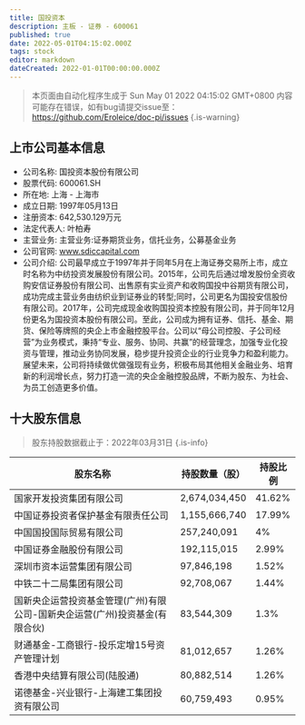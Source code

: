 ```yaml
---
title: 国投资本
description: 主板 - 证券 - 600061
published: true
date: 2022-05-01T04:15:02.000Z
tags: stock
editor: markdown
dateCreated: 2022-01-01T00:00:00.000Z
---
```


> 本页面由自动化程序生成于 Sun May 01 2022 04:15:02 GMT+0800
> 内容可能存在错误，如有bug请提交issue至：https://github.com/Eroleice/doc-pi/issues
{.is-warning}

## 上市公司基本信息
- 公司名称: 国投资本股份有限公司
- 股票代码: 600061.SH
- 所在地: 上海 - 上海市
- 成立日期: 1997年05月13日
- 注册资本: 642,530.129万元
- 法定代表人: 叶柏寿
- 主营业务: 主营业务:证券期货业务，信托业务，公募基金业务
- 公司官网: www.sdiccapital.com
- 公司介绍: 公司最早成立于1997年并于同年5月在上海证券交易所上市，成立时名称为中纺投资发展股份有限公司。2015年，公司先后通过增发股份全资收购安信证券股份有限公司、出售原有实业资产和收购国投中谷期货有限公司，成功完成主营业务由纺织业到证券业的转型;同时，公司更名为国投安信股份有限公司。2017年，公司完成现金收购国投资本控股有限公司，并于同年12月份更名为国投资本股份有限公司。至此，公司成为拥有证券、信托、基金、期货、保险等牌照的央企上市金融控股平台。公司以“母公司控股、子公司经营”为业务模式，秉持“专业、服务、协同、共赢”的经营理念，加强专业化投资与管理，推动业务协同发展，稳步提升投资企业的行业竞争力和盈利能力。展望未来，公司将持续做优做强现有业务，积极布局其他相关金融业务、培育新的利润增长点，努力打造一流的央企金融控股品牌，不断为股东、为社会、为员工创造更多价值。


## 十大股东信息
> 股东持股数据截止于：2022年03月31日
{.is-info}

| 股东名称 | 持股数量（股） | 持股比例 |
| --- | --- | --- |
| 国家开发投资集团有限公司 | 2,674,034,450 | 41.62% |
| 中国证券投资者保护基金有限责任公司 | 1,155,666,740 | 17.99% |
| 中国国投国际贸易有限公司 | 257,240,091 | 4% |
| 中国证券金融股份有限公司 | 192,115,015 | 2.99% |
| 深圳市资本运营集团有限公司 | 97,846,198 | 1.52% |
| 中铁二十二局集团有限公司 | 92,708,067 | 1.44% |
| 国新央企运营投资基金管理(广州)有限公司-国新央企运营(广州)投资基金(有限合伙) | 83,544,309 | 1.3% |
| 财通基金-工商银行-投乐定增15号资产管理计划 | 81,012,657 | 1.26% |
| 香港中央结算有限公司(陆股通) | 80,882,514 | 1.26% |
| 诺德基金-兴业银行-上海建工集团投资有限公司 | 60,759,493 | 0.95% |




